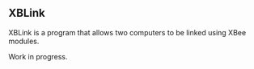 ## XBLink

XBLink is a program that allows two computers to be linked using XBee modules.

Work in progress.

